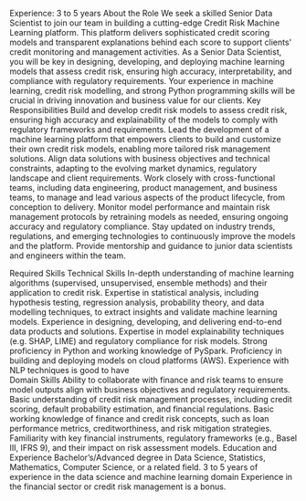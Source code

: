 Experience: 3 to 5 years
About the Role
We seek a skilled Senior Data Scientist to join our team in building a cutting-edge Credit Risk Machine Learning platform. This platform delivers sophisticated credit scoring models and transparent explanations behind each score to support clients' credit monitoring and management activities.
As a Senior Data Scientist, you will be key in designing, developing, and deploying machine learning models that assess credit risk, ensuring high accuracy, interpretability, and compliance with regulatory requirements. Your experience in machine learning, credit risk modelling, and strong Python programming skills will be crucial in driving innovation and business value for our clients.
Key Responsibilities
Build and develop credit risk models to assess credit risk, ensuring high accuracy and explainability of the models to comply with regulatory frameworks and requirements.
Lead the development of a machine learning platform that empowers clients to build and customize their own credit risk models, enabling more tailored risk management solutions.
Align data solutions with business objectives and technical constraints, adapting to the evolving market dynamics, regulatory landscape and client requirements.
Work closely with cross-functional teams, including data engineering, product management, and business teams, to manage and lead various aspects of the product lifecycle, from conception to delivery.
Monitor model performance and maintain risk management protocols by retraining models as needed, ensuring ongoing accuracy and regulatory compliance.
Stay updated on industry trends, regulations, and emerging technologies to continuously improve the models and the platform.
Provide mentorship and guidance to junior data scientists and engineers within the team.


Required Skills
Technical Skills
In-depth understanding of machine learning algorithms (supervised, unsupervised, ensemble methods) and their application to credit risk.
Expertise in statistical analysis, including hypothesis testing, regression analysis, probability theory, and data modelling techniques, to extract insights and validate machine learning models.
Experience in designing, developing, and delivering end-to-end data products and solutions.
Expertise in model explainability techniques (e.g. SHAP, LIME) and regulatory compliance for risk models.
Strong proficiency in Python and working knowledge of PySpark.
Proficiency in building and deploying models on cloud platforms (AWS).
Experience with NLP techniques is good to have  
Domain Skills
Ability to collaborate with finance and risk teams to ensure model outputs align with business objectives and regulatory requirements.
Basic understanding of credit risk management processes, including credit scoring, default probability estimation, and financial regulations.
Basic working knowledge of finance and credit risk concepts, such as loan performance metrics, creditworthiness, and risk mitigation strategies.
Familiarity with key financial instruments, regulatory frameworks (e.g., Basel III, IFRS 9), and their impact on risk assessment models.
Education and Experience
Bachelor’s/Advanced degree in Data Science, Statistics, Mathematics, Computer Science, or a related field.
3 to 5 years of experience in the data science and machine learning domain
Experience in the financial sector or credit risk management is a bonus.


